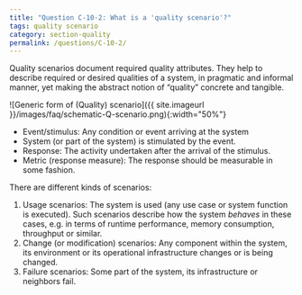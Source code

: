 ```yaml
---
title: "Question C-10-2: What is a 'quality scenario'?"
tags: quality scenario
category: section-quality
permalink: /questions/C-10-2/
---
```


Quality scenarios document required quality attributes.
They help to describe required or desired qualities of a system, in pragmatic and
informal manner, yet making the abstract notion of “quality” concrete and tangible.


![Generic form of (Quality) scenario]({{ site.imageurl }}/images/faq/schematic-Q-scenario.png){:width="50%"}

* Event/stimulus: Any condition or event arriving at the system
* System (or part of the system) is stimulated by the event.
* Response: The activity undertaken after the arrival of the stimulus.
* Metric (response measure): The response should be measurable in some fashion.


There are different kinds of scenarios:

1. Usage scenarios: The system is used (any use case or system function is executed).
    Such scenarios describe how the system _behaves_ in these cases, e.g. in terms of
    runtime performance, memory consumption, throughput or similar.
2. Change (or modification) scenarios: Any component within the system, its environment
    or its operational infrastructure changes or is being changed.
3. Failure scenarios: Some part of the system, its infrastructure or neighbors fail.
